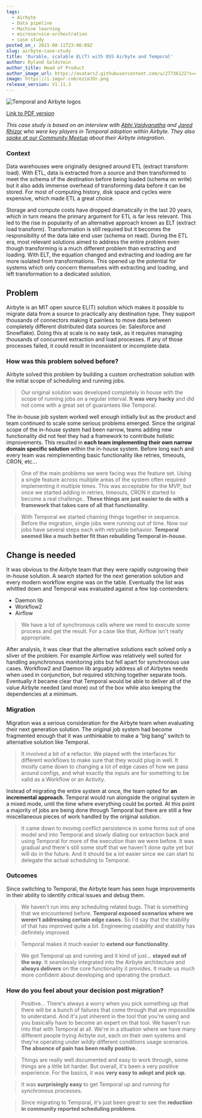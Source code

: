 ```yaml
---
tags:
  - Airbyte
  - Data pipeline
  - Machine learning
  - microservice-orchestration
  - case study
posted_on_: 2021-08-11T23:06:09Z
slug: airbyte-case-study
title: 'Durable, scalable EL(T) with OSS Airbyte and Temporal'
author: Ryland Goldstein
author_title: Head of Product
author_image_url: https://avatars2.githubusercontent.com/u/27736122?s=460&u=7b6a3e58ec7ed7157f23f51e91a2f4cd2028d606&v=4
image: https://i.imgur.com/ezimJOr.png
release_version: V1.11.3
---
```


<img alt="Temporal and Airbyte logos" class="case-study-header" src='https://i.imgur.com/ezimJOr.png' />

[Link to PDF version](http://temporal.io/case-studies/airbyte-case-study.pdf)

<!--truncate-->

_This case study is based on an interview with [Abhi Vaidyanatha](https://www.linkedin.com/in/avaidyanatha/) and [Jared Rhizor](https://www.linkedin.com/in/jrhizor/) who were key players in Temporal adoption within Airbyte. They also [spoke at our Community Meetup](https://www.youtube.com/watch?v=K25Bt5asd8I&list=PLl9kRkvFJrlSM-s-s-8WbgjN-R3Y4L7WG&index=8) about their Airbyte integration._

### Context

Data warehouses were originally designed around ETL (extract transform load). With ETL, data is extracted from a source and then transformed to meet the schema of the destination before being loaded (schema on write) but it also adds immense overhead of transforming data before it can be stored. For most of computing history, disk space and cycles were expensive, which made ETL a great choice.

Storage and compute costs have dropped dramatically in the last 20 years, which in turn means the primary argument for ETL is far less relevant. This led to the rise in popularity of an alternative approach known as ELT (extract load transform). Transformation is still required but it becomes the responsibility of the data lake end user (schema on read). During the ETL era, most relevant solutions aimed to address the entire problem even though transforming is a much different problem than extracting and loading. With ELT, the equation changed and extracting and loading are far more isolated from transformations. This opened up the potential for systems which only concern themselves with extracting and loading, and left transformation to a dedicated solution.

## Problem

Airbyte is an MIT open source EL(T) solution which makes it possible to migrate data from a source to practically any destination type. They support thousands of connectors making it painless to move data between completely different distributed data sources (ie: Salesforce and Snowflake). Doing this at scale is no easy task, as it requires managing thousands of concurrent extraction and load processes. If any of those processes failed, it could result in inconsistent or incomplete data.

### How was this problem solved before?

Airbyte solved this problem by building a custom orchestration solution with the initial scope of scheduling and running jobs.

> Our original solution was developed completely in house with the scope of running jobs on a regular interval. **It was very hacky** and did not come with a great set of guarantees like Temporal.

The in-house job system worked well enough initially but as the product and team continued to scale some serious problems emerged. Since the original scope of the in-house system had been narrow, teams adding new functionality did not feel they had a framework to contribute holistic improvements. This resulted in **each team implementing their own narrow domain specific solution** within the in-house system. Before long each and every team was reimplementing basic functionality like retries, timeouts, CRON, etc...

> One of the main problems we were facing was the feature set. Using a single feature across multiple areas of the system often required implementing it multiple times. This was acceptable for the MVP, but once we started adding in retries, timeouts, CRON it started to become a real challenge.. **These things are just easier to do with a framework that takes care of all that functionality**.

> With Temporal we started chaining things together in sequence. Before the migration, single jobs were running out of time. Now our jobs have several steps each with retryable behavior. **Temporal seemed like a much better fit than rebuilding Temporal in-house.**

## Change is needed

It was obvious to the Airbyte team that they were rapidly outgrowing their in-house solution. A search started for the next generation solution and every modern workflow engine was on the table. Eventually the list was whittled down and Temporal was evaluated against a few top contenders:

- Daemon lib
- Workflow2
- Airflow

> We have a lot of synchronous calls where we need to execute some process and get the result. For a case like that, Airflow isn't really appropriate.

After analysis, it was clear that the alternative solutions each solved only a sliver of the problem. For example Airflow was relatively well suited for handling asynchronous monitoring jobs but fell apart for synchronous use cases. Workflow2 and Daemon lib arguably address all of Airbytes needs when used in conjunction, but required stitching together separate tools. Eventually it became clear that Temporal would be able to deliver all of the value Airbyte needed (and more) out of the box while also keeping the dependencies at a minimum.

### Migration

Migration was a serious consideration for the Airbyte team when evaluating their next generation solution. The original job system had become fragmented enough that it was unthinkable to make a “big bang” switch to alternative solution like Temporal.

> It involved a bit of a refactor. We played with the interfaces for different workflows to make sure that they would plug in well. It mostly came down to changing a lot of edge cases of how we pass around configs, and what exactly the inputs are for something to be valid as a Workflow or an Activity.

Instead of migrating the entire system at once, the team opted for **an incremental approach**. Temporal would run alongside the original system in a mixed mode, until the time where everything could be ported. At this point a majority of jobs are being done through Temporal but there are still a few miscellaneous pieces of work handled by the original solution.

> It came down to moving conflict persistence in some forms out of one model and into Temporal and slowly dialing our extraction back and using Temporal for more of the execution than we were before. It was gradual and there's still some stuff that we haven't done quite yet but will do in the future. And it should be a lot easier since we can start to delegate the actual scheduling to Temporal.

### Outcomes

Since switching to Temporal, the Airbyte team has seen huge improvements in their ability to identify critical issues and debug them.

> We haven't run into any scheduling related bugs. That is something that we encountered before. **Temporal exposed scenarios where we weren't addressing certain edge cases.** So I'd say that the stability of that has improved quite a bit. Engineering usability and stability has definitely improved.

> Temporal makes it much easier to **extend our functionality**.

> We got Temporal up and running and it kind of just... **stayed out of the way**. It seamlessly integrated into the Airbyte architecture and **always delivers** on the core functionality it provides. It made us much more confident about developing and operating the product.

### How do you feel about your decision post migration?

> Positive... There's always a worry when you pick something up that there will be a bunch of failures that come through that are impossible to understand. And it's just inherent in the tool that you're using and you basically have to become an expert on that tool. We haven't run into that with Temporal at all. We're in a situation where we have many different people trying Airbyte out, each on their own systems and they're operating under wildly different conditions usage scenarios. **The absence of pain has been really positive.**

> Things are really well documented and easy to work through, some things are a little bit harder. But overall, it's been a very positive experience. For the basics, it was **very easy to adopt and pick up.**

> It was **surprisingly easy** to get Temporal up and running for synchronous processes.

> Since migrating to Temporal, it's just been great to see the **reduction in community reported scheduling problems**.
